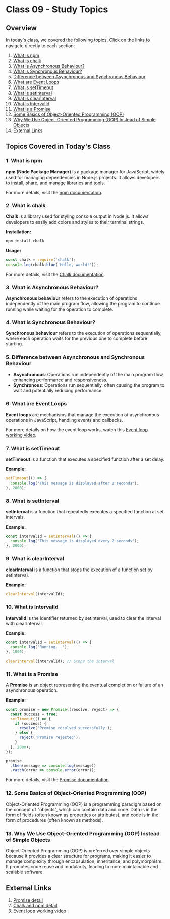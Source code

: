 # Class 09 - Study Topics

## Overview

In today's class, we covered the following topics. Click on the links to navigate directly to each section:

1. [What is npm](#1-what-is-npm)
2. [What is chalk](#2-what-is-chalk)
3. [What is Asynchronous Behaviour?](#3-what-is-asynchronous-behaviour)
4. [What is Synchronous Behaviour?](#4-what-is-synchronous-behaviour)
5. [Difference between Asynchronous and Synchronous Behaviour](#5-difference-between-asynchronous-and-synchronous-behaviour)
6. [What are Event Loops](#6-what-are-event-loops)
7. [What is setTimeout](#7-what-is-settimeout)
8. [What is setInterval](#8-what-is-setinterval)
9. [What is clearInterval](#9-what-is-clearinterval)
10. [What is IntervalId](#10-what-is-intervalid)
11. [What is a Promise](#11-what-is-a-promise)
12. [Some Basics of Object-Oriented Programming (OOP)](#12-some-basics-of-object-oriented-programming-oop)
13. [Why We Use Object-Oriented Programming (OOP) Instead of Simple Objects](#13-why-we-use-object-oriented-programming-oop-instead-of-simple-objects)
14. [External Links](#external-links)

## Topics Covered in Today's Class

### 1. What is npm
**npm (Node Package Manager)** is a package manager for JavaScript, widely used for managing dependencies in Node.js projects. It allows developers to install, share, and manage libraries and tools.

For more details, visit the [npm documentation](https://www.npmjs.com/package/chalk?activeTab=readme).

### 2. What is chalk
**Chalk** is a library used for styling console output in Node.js. It allows developers to easily add colors and styles to their terminal strings.

**Installation:**
```sh
npm install chalk
```

**Usage:**
```javascript
const chalk = require('chalk');
console.log(chalk.blue('Hello, world!'));
```

For more details, visit the [Chalk documentation](https://www.npmjs.com/package/chalk?activeTab=readme).

### 3. What is Asynchronous Behaviour?
**Asynchronous behaviour** refers to the execution of operations independently of the main program flow, allowing the program to continue running while waiting for the operation to complete.

### 4. What is Synchronous Behaviour?
**Synchronous behaviour** refers to the execution of operations sequentially, where each operation waits for the previous one to complete before starting.

### 5. Difference between Asynchronous and Synchronous Behaviour
- **Asynchronous**: Operations run independently of the main program flow, enhancing performance and responsiveness.
- **Synchronous**: Operations run sequentially, often causing the program to wait and potentially reducing performance.

### 6. What are Event Loops
**Event loops** are mechanisms that manage the execution of asynchronous operations in JavaScript, handling events and callbacks.

For more details on how the event loop works, watch this [Event loop working video](https://www.youtube.com/watch?v=8aGhZQkoFbQ).

### 7. What is setTimeout
**setTimeout** is a function that executes a specified function after a set delay.

**Example:**
```javascript
setTimeout(() => {
  console.log('This message is displayed after 2 seconds');
}, 2000);
```

### 8. What is setInterval
**setInterval** is a function that repeatedly executes a specified function at set intervals.

**Example:**
```javascript
const intervalId = setInterval(() => {
  console.log('This message is displayed every 2 seconds');
}, 2000);
```

### 9. What is clearInterval
**clearInterval** is a function that stops the execution of a function set by setInterval.

**Example:**
```javascript
clearInterval(intervalId);
```

### 10. What is IntervalId
**IntervalId** is the identifier returned by setInterval, used to clear the interval with clearInterval.

**Example:**
```javascript
const intervalId = setInterval(() => {
  console.log('Running...');
}, 1000);

clearInterval(intervalId); // Stops the interval
```

### 11. What is a Promise
A **Promise** is an object representing the eventual completion or failure of an asynchronous operation.

**Example:**
```javascript
const promise = new Promise((resolve, reject) => {
  const success = true;
  setTimeout(() => {
    if (success) {
      resolve('Promise resolved successfully');
    } else {
      reject('Promise rejected');
    }
  }, 2000);
});

promise
  .then(message => console.log(message))
  .catch(error => console.error(error));
```

For more details, visit the [Promise documentation](https://developer.mozilla.org/en-US/docs/Web/JavaScript/Reference/Global_Objects/Promise).

### 12. Some Basics of Object-Oriented Programming (OOP)
Object-Oriented Programming (OOP) is a programming paradigm based on the concept of "objects", which can contain data and code. Data is in the form of fields (often known as properties or attributes), and code is in the form of procedures (often known as methods).

### 13. Why We Use Object-Oriented Programming (OOP) Instead of Simple Objects
Object-Oriented Programming (OOP) is preferred over simple objects because it provides a clear structure for programs, making it easier to manage complexity through encapsulation, inheritance, and polymorphism. It promotes code reuse and modularity, leading to more maintainable and scalable software.

## External Links

1. [Promise detail](https://developer.mozilla.org/en-US/docs/Web/JavaScript/Reference/Global_Objects/Promise)
2. [Chalk and npm detail](https://www.npmjs.com/package/chalk?activeTab=readme)
3. [Event loop working video](https://www.youtube.com/watch?v=8aGhZQkoFbQ)